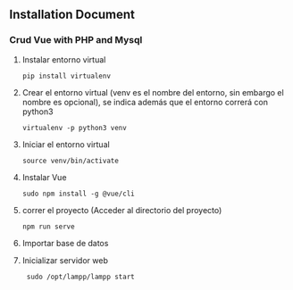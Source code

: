 ## Installation Document
### Crud Vue with PHP and Mysql

1. Instalar entorno virtual    
   
   ~~~
   pip install virtualenv
   ~~~

2. Crear el entorno virtual (venv es el nombre del entorno, sin embargo el nombre es opcional), se indica además que el entorno correrá con python3

    ~~~
    virtualenv -p python3 venv
    ~~~

3. Iniciar el entorno virtual

    ~~~
    source venv/bin/activate
    ~~~

4. Instalar Vue
    ~~~
    sudo npm install -g @vue/cli
    ~~~

5. correr el proyecto
   (Acceder al directorio del proyecto)
    ~~~
    npm run serve
    ~~~

6. Importar base de datos
7. Inicializar servidor web
   ~~~
    sudo /opt/lampp/lampp start
    ~~~